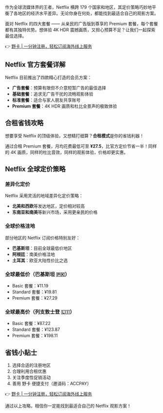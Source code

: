 作为全球流媒体界的王者，Netflix 横跨 179 个国家和地区，其定价策略巧妙地平衡了各地区的经济水平差异。无论你身在何处，都能找到最适合自己的观影方案。

面对 Netflix 的四大套餐 —— 从亲民的广告版到尊享的 Premium 套餐，每个套餐都有其独特优势。想体验 4K HDR 震撼画质，又担心预算不足？让我们一起探索最佳选择。

👉 [野卡 | 一分钟注册，轻松订阅海外线上服务](https://bit.ly/bewildcard)

## Netflix 官方套餐详解

Netflix 目前推出了四款精心打造的会员方案：

- **广告套餐**：预算有限但不介意短暂广告的最佳选择
- **基础套餐**：追求无广告干扰的流畅观影体验
- **标准套餐**：适合与家人朋友共享账号
- **Premium 套餐**：4K HDR 画质和杜比全景声的极致体验

## 合租省钱攻略

想要享受 Netflix 的顶级体验，又想精打细算？**合租模式**是你的省钱利器！

通过合租 Premium 套餐，月均花费最低可至 **¥27.5**，比官方定价节省一半！同样的 4K 画质，同样的杜比音效，同样的观影体验，价格却更实惠。

## Netflix 全球定价策略

### 差异化定价

Netflix 采用灵活的地域差异化定价策略：

- **北美和西欧**等发达地区，定价相对较高
- **东南亚和南美**等新兴市场，采用更亲民的价格

### 全球价格洼地

部分地区的 Netflix 订阅价格特别友好：

- **巴基斯坦**：目前全球最低价地区
- **阿根廷**：南美价格洼地
- **土耳其**：欧亚大陆性价比之选

### 全球最低价（巴基斯坦 🇵🇰）

- Basic 套餐：¥11.19
- Standard 套餐：¥19.81
- Premium 套餐：¥27.29

### 全球最高价（列支敦士登 🇱🇮）

- Basic 套餐：¥87.22
- Standard 套餐：¥123.87
- Premium 套餐：¥198.11

## 省钱小贴士

1. 选择合适的注册地区
2. 合理利用合租优惠
3. 关注季度性促销活动
4. 善用 野卡 便捷支付（邀请码：ACCPAY）

👉 [野卡 | 一分钟注册，轻松订阅海外线上服务](https://bit.ly/bewildcard)

通过以上攻略，相信你一定能找到最适合自己的 Netflix 观影方案！